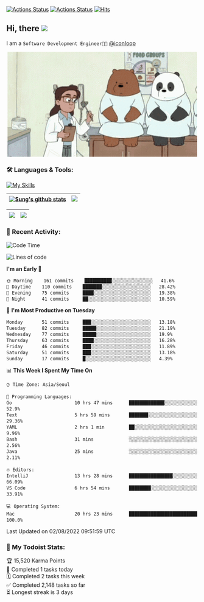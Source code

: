
[![Actions Status](https://github.com/ddok2/ddok2/workflows/Todoist%20Readme/badge.svg)](https://github.com/ddok2/ddok2/actions)
[![Actions Status](https://github.com/ddok2/ddok2/workflows/wakatime-stats/badge.svg)](https://github.com/ddok2/ddok2/actions)
[![Hits](https://hits.seeyoufarm.com/api/count/incr/badge.svg?url=https%3A%2F%2Fgithub.com%2Fddok2&count_bg=%23FF9595&title_bg=%23555555&icon=github.svg&icon_color=%23FFFFFF&title=hits&edge_flat=false)](https://hits.seeyoufarm.com)

<!-- ![visitors](https://visitor-badge.laobi.icu/badge?page_id=ddok2.ddok2) -->
## Hi, there <img src="https://raw.githubusercontent.com/MartinHeinz/MartinHeinz/master/wave.gif" width="3%">

I am a `Software Development Engineer🧑‍💻` [@iconloop](https://github.com/iconloop)


<p align="center">
    <img align="center" alt="GIF" src="img/debugging.gif" />
</p>


### 🛠 Languages & Tools:

[![My Skills](https://skillicons.dev/icons?i=go,js,ts,py,express,react,svelte,jquery,pug,mongodb,mysql,redis,aws,docker,kubernetes)](https://skillicons.dev)


| <a href="https://github.com/ddok2"><img align="center" src="https://github-readme-stats.vercel.app/api?username=ddok2&show_icons=true&include_all_commits=true&count_private=true&theme=buefy&hide_border=true" alt="Sung's github stats" /></a> | <a href="https://github.com/ddok2"><img src="http://github-readme-streak-stats.herokuapp.com?user=ddok2&hide_border=true" /></a> |
| ------------- |------------- |


| <a href="https://github.com/ddok2"><img align="center" src="https://github-readme-stats.vercel.app/api/top-langs/?username=ddok2&theme=buefy&hide=html,css&hide_border=true width=50%" /></a> | <a href="https://github.com/ddok2"><img align="center" src="https://activity-graph.herokuapp.com/graph?username=ddok2&theme=github&hide_border=true" height="250" /></a> |
| ------------- |--------------------------------------------------------------------------------------------------------------------------------------------------------------------------|


<!-- <details open>
    <summary>📈 My GitHub Stats</summary>
    <p align="center">
        <a href="https://github.com/ddok2">
            <img align="center" src="https://github-readme-stats.vercel.app/api?username=ddok2&show_icons=true&include_all_commits=true&count_private=true&theme=buefy&hide_border=true" alt="Sung's github stats" />
        </a>
    </p>
</details>
<details>
    <summary>💬 Top Languages</summary>
    <p align="center"> 
        <a href="https://github.com/ddok2">
            <img align="center" src="https://github-readme-stats.vercel.app/api/top-langs/?username=ddok2&layout=compact&theme=buefy&hide=html,css&hide_border=true" />
        </a>
    </p>
</details> -->


### 🌈 Recent Activity:
<!--START_SECTION:waka-->
![Code Time](http://img.shields.io/badge/Code%20Time-0%20secs-blue)

![Lines of code](https://img.shields.io/badge/From%20Hello%20World%20I%27ve%20Written-274%20Thousand%20lines%20of%20code-blue)

**I'm an Early 🐤** 

```text
🌞 Morning    161 commits    ██████████░░░░░░░░░░░░░░░   41.6% 
🌆 Daytime    110 commits    ███████░░░░░░░░░░░░░░░░░░   28.42% 
🌃 Evening    75 commits     ████░░░░░░░░░░░░░░░░░░░░░   19.38% 
🌙 Night      41 commits     ██░░░░░░░░░░░░░░░░░░░░░░░   10.59%

```
📅 **I'm Most Productive on Tuesday** 

```text
Monday       51 commits     ███░░░░░░░░░░░░░░░░░░░░░░   13.18% 
Tuesday      82 commits     █████░░░░░░░░░░░░░░░░░░░░   21.19% 
Wednesday    77 commits     █████░░░░░░░░░░░░░░░░░░░░   19.9% 
Thursday     63 commits     ████░░░░░░░░░░░░░░░░░░░░░   16.28% 
Friday       46 commits     ███░░░░░░░░░░░░░░░░░░░░░░   11.89% 
Saturday     51 commits     ███░░░░░░░░░░░░░░░░░░░░░░   13.18% 
Sunday       17 commits     █░░░░░░░░░░░░░░░░░░░░░░░░   4.39%

```


📊 **This Week I Spent My Time On** 

```text
⌚︎ Time Zone: Asia/Seoul

💬 Programming Languages: 
Go                       10 hrs 47 mins      █████████████░░░░░░░░░░░░   52.9% 
Text                     5 hrs 59 mins       ███████░░░░░░░░░░░░░░░░░░   29.36% 
YAML                     2 hrs 1 min         ██░░░░░░░░░░░░░░░░░░░░░░░   9.96% 
Bash                     31 mins             ░░░░░░░░░░░░░░░░░░░░░░░░░   2.56% 
Java                     25 mins             ░░░░░░░░░░░░░░░░░░░░░░░░░   2.11%

🔥 Editors: 
IntelliJ                 13 hrs 28 mins      ████████████████░░░░░░░░░   66.09% 
VS Code                  6 hrs 54 mins       ████████░░░░░░░░░░░░░░░░░   33.91%

💻 Operating System: 
Mac                      20 hrs 23 mins      █████████████████████████   100.0%

```


 Last Updated on 02/08/2022 09:51:59 UTC
<!--END_SECTION:waka-->

### 🚧 My Todoist Stats:
<!-- TODO-IST:START -->
🏆  15,520 Karma Points           
🌸  Completed 1 tasks today           
🗓  Completed 2 tasks this week           
✅  Completed 2,148 tasks so far           
⏳  Longest streak is 3 days
<!-- TODO-IST:END -->

